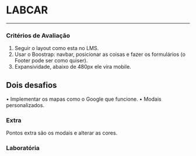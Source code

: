 # LABCAR
---
### Critérios de Avaliação
1.	Seguir o layout como esta no LMS.
2.	Usar o Boostrap: navbar, posicionar as coisas e fazer os formulários (o Footer pode ser como quiser).
3.	Expansividade, abaixo de 480px ele vira mobile.

## Dois desafios
•	Implementar os mapas como o Google que funcione.
•	Modais personalizados.

### Extra
Pontos extra são os modais e alterar as cores.

### Laboratória
